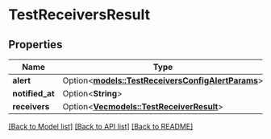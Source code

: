 # TestReceiversResult

## Properties

Name | Type | Description | Notes
------------ | ------------- | ------------- | -------------
**alert** | Option<[**models::TestReceiversConfigAlertParams**](TestReceiversConfigAlertParams.md)> |  | [optional]
**notified_at** | Option<**String**> |  | [optional]
**receivers** | Option<[**Vec<models::TestReceiverResult>**](TestReceiverResult.md)> |  | [optional]

[[Back to Model list]](../README.md#documentation-for-models) [[Back to API list]](../README.md#documentation-for-api-endpoints) [[Back to README]](../README.md)


